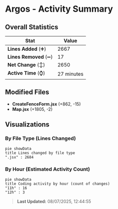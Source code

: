 # Argos - Activity Summary 

## Overall Statistics

| Stat                   | Value                                                             |
| ---------------------- | ----------------------------------------------------------------- |
| **Lines Added** (➕)   | 2667                                          |
| **Lines Removed** (➖) | 17                                        |
| **Net Change** (↕)    | 2650                |
| **Active Time** (⌚)   | 27 minutes |


## Modified Files
- **CreateFenceForm.jsx** (+862, -15)
- **Map.jsx** (+1805, -2)

## Visualizations

### By File Type (Lines Changed)

```mermaid
pie showData
title Lines changed by file type
".jsx" : 2684
```

### By Hour (Estimated Activity Count)

```mermaid
pie showData
title Coding activity by hour (count of changes)
"11h" : 16
"12h" : 3
```


> **Last Updated:** 08/07/2025, 12:44:55